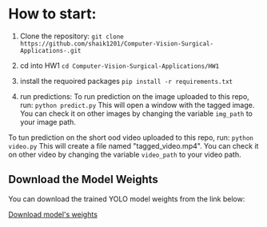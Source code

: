 # How to start:

1. Clone the repository:
`git clone https://github.com/shaik1201/Computer-Vision-Surgical-Applications-.git`

2. cd into HW1
`cd Computer-Vision-Surgical-Applications/HW1`

3. install the requoired packages
`pip install -r requirements.txt`

4. run predictions:
To run prediction on the image uploaded to this repo, run:
`python predict.py`
This will open a window with the tagged image. You can check it on other images by changing the variable `img_path` to your image path.

To tun prediction on the short ood video uploaded to this repo, run:
`python video.py`
This will create a file named "tagged_video.mp4". You can check it on other video by changing the variable `video_path` to your video path.

## Download the Model Weights

You can download the trained YOLO model weights from the link below:

[Download model's weights](https://github.com/shaik1201/Computer-Vision-Surgical-Applications-/raw/main/HW1/best.pt)
